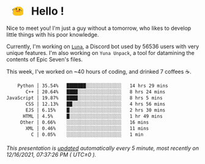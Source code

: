 <h1>   <img src="./spoink.gif" style="vertical-align:middle;" width="30px">   Hello ! </h1>

Nice to meet you! I'm just a guy without a tomorrow, who likes to develop little things with his poor knowledge.

Currently, I'm working on <a href='https://github.com/Asgarrrr/Luna'>`Luna`</a>, a Discord bot used by 56536 users with very unique features. I'm also working on `Yuna Unpack`, a tool for datamining the contents of Epic Seven's files.

This week, I've worked on ~40 hours of coding, and drinked 7 coffees ☕.

```
    Python │ 35.54%   ███████░░░░░░░░░░░░░   14 hrs 29 mins
       C++ │ 20.64%   ████░░░░░░░░░░░░░░░░   8 hrs 24 mins
JavaScript │ 19.87%   ████░░░░░░░░░░░░░░░░   8 hrs 5 mins
       CSS │ 12.13%   ██░░░░░░░░░░░░░░░░░░   4 hrs 56 mins
       EJS │ 6.15%    █░░░░░░░░░░░░░░░░░░░   2 hrs 30 mins
      HTML │ 4.5%     █░░░░░░░░░░░░░░░░░░░   1 hr 49 mins
     Other │ 0.66%    ░░░░░░░░░░░░░░░░░░░░   16 mins
       XML │ 0.46%    ░░░░░░░░░░░░░░░░░░░░   11 mins
         C │ 0.05%    ░░░░░░░░░░░░░░░░░░░░   1 min
```

###### This presentation is [updated](https://github.com/Asgarrrr) automatically every 5 minute, most recently on 12/16/2021, 07:37:26 PM ( UTC±0 ).